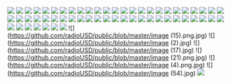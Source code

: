 ![](https://github.com/radioUSD/public/blob/master/IMG_-4ugqab.jpg)
![](https://github.com/radioUSD/public/blob/master/IMG_-df9lcz.jpg)
![](https://github.com/radioUSD/public/blob/master/IMG_-ekz8yl.jpg)
![](https://github.com/radioUSD/public/blob/master/IMG_-hnfvux.jpg)
![](https://github.com/radioUSD/public/blob/master/IMG_-yc4xd6.jpg)
![](https://github.com/radioUSD/public/blob/master/IMG_-nmri1e.jpg)
![](https://github.com/radioUSD/public/blob/master/IMG_20200803_155531.jpg)
![](https://github.com/radioUSD/public/blob/master/IMG_8bcrgd.jpg)
![](https://github.com/radioUSD/public/blob/master/IMG_d8d4cb.jpg)
![](https://github.com/radioUSD/public/blob/master/IMG_a7xp8x.jpg)
![](https://github.com/radioUSD/public/blob/master/IMG_i9e1tk.jpg)
![](https://github.com/radioUSD/public/blob/master/IMG_nnh43p.jpg)
![](https://github.com/radioUSD/public/blob/master/IMG_pya0pw.jpg)
![](https://github.com/radioUSD/public/blob/master/IMG_ss1xds.jpg)
![](https://github.com/radioUSD/public/blob/master/IMG_tthafw.jpg)
![](https://github.com/radioUSD/public/blob/master/IMG_v7a7is.jpg)
![](https://github.com/radioUSD/public/blob/master/IMG_w2bjl8.jpg)
![](https://github.com/radioUSD/public/blob/master/Screenshot_20200718-184640.png)
![](https://github.com/radioUSD/public/blob/master/Screenshot_20200718-184648.png)
![](https://github.com/radioUSD/public/blob/master/Screenshot_20200718-184653.png)
![](https://github.com/radioUSD/public/blob/master/Screenshot_20200722-114559.png)
![](https://github.com/radioUSD/public/blob/master/Screenshot_20200731-092501.png)
![](https://github.com/radioUSD/public/blob/master/Screenshot_20200731-110440.png)
![](https://github.com/radioUSD/public/blob/master/Screenshot_20200731-195953.png)
![](https://github.com/radioUSD/public/blob/master/Screenshot_20200731-201225.png)
![](https://github.com/radioUSD/public/blob/master/Screenshot_20200731-202142.png)
![](https://github.com/radioUSD/public/blob/master/Screenshot_20200731-202200.png)
![](https://github.com/radioUSD/public/blob/master/Screenshot_20200801-180417.png)
![](https://github.com/radioUSD/public/blob/master/Screenshot_20200802-082948.png)
![](https://github.com/radioUSD/public/blob/master/Screenshot_20200802-083259.png)
![](https://github.com/radioUSD/public/blob/master/Screenshot_20200802-083741.png)
![](https://github.com/radioUSD/public/blob/master/Screenshot_20200802-084205.png)
![](https://github.com/radioUSD/public/blob/master/Screenshot_20200802-084552.png)
![](https://github.com/radioUSD/public/blob/master/Screenshot_20200802-084935.png)
![](https://github.com/radioUSD/public/blob/master/Screenshot_20200802-085957.png)
![](https://github.com/radioUSD/public/blob/master/Screenshot_20200802-090339.png)
![](https://github.com/radioUSD/public/blob/master/Screenshot_20200802-091004.png)
![](https://github.com/radioUSD/public/blob/master/Screenshot_20200802-133036.png)
![](https://github.com/radioUSD/public/blob/master/Screenshot_20200802-173342.png)
![](https://github.com/radioUSD/public/blob/master/Screenshot_20200802-183732.png)
![](https://github.com/radioUSD/public/blob/master/Screenshot_20200802-205856.png)
![](https://github.com/radioUSD/public/blob/master/Screenshot_20200803-143904.png)
![](https://github.com/radioUSD/public/blob/master/Screenshot_20200803-151356.png)
![](https://github.com/radioUSD/public/blob/master/Screenshot_20200803-163633.png)
![](https://github.com/radioUSD/public/blob/master/Screenshot_20200804-121830.png)
![](https://github.com/radioUSD/public/blob/master/Screenshot_20200804-144222.png)
![](https://github.com/radioUSD/public/blob/master/Screenshot_20200804-144657.png)
![](https://github.com/radioUSD/public/blob/master/Screenshot_20200804-145131.png)
![](https://github.com/radioUSD/public/blob/master/Screenshot_20200805-121450.png)
![](https://github.com/radioUSD/public/blob/master/Screenshot_20200805-121956.png)
![](https://github.com/radioUSD/public/blob/master/Screenshot_20200805-122325.png)
![](https://github.com/radioUSD/public/blob/master/Screenshot_20200805-123314.png)
![](https://github.com/radioUSD/public/blob/master/Screenshot_20200805-124046.png)
![](https://github.com/radioUSD/public/blob/master/Screenshot_20200805-124803.png)
![](https://github.com/radioUSD/public/blob/master/Screenshot_20200807-200017.png)
![](https://github.com/radioUSD/public/blob/master/cyberexpatsGuide.jpg)
![](https://github.com/radioUSD/public/blob/master/hal_lawlor.jpg)
![](https://github.com/radioUSD/public/blob/master/image (15).png.jpg)
![](https://github.com/radioUSD/public/blob/master/image (2).jpg)
![](https://github.com/radioUSD/public/blob/master/image (17).jpg)
![](https://github.com/radioUSD/public/blob/master/image (21).png.jpg)
![](https://github.com/radioUSD/public/blob/master/image (4).png.jpg)
![](https://github.com/radioUSD/public/blob/master/image (54).jpg)
![](https://github.com/radioUSD/public/blob/master/p8218_v_v8_aa.jpg)
